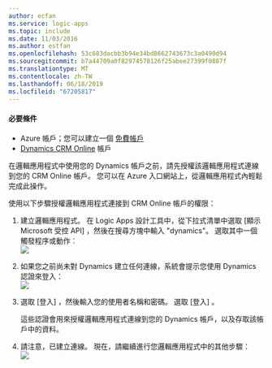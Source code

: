 ```yaml
---
author: ecfan
ms.service: logic-apps
ms.topic: include
ms.date: 11/03/2016
ms.author: estfan
ms.openlocfilehash: 53c683dacbb3b94e34bd8662743673c3a0490d94
ms.sourcegitcommit: b7a44709a0f82974578126f25abee27399f0887f
ms.translationtype: MT
ms.contentlocale: zh-TW
ms.lasthandoff: 06/18/2019
ms.locfileid: "67205817"
---
```

#### <a name="prerequisites"></a>必要條件
* Azure 帳戶；您可以建立一個 [免費帳戶](https://azure.microsoft.com/free)
* [Dynamics CRM Online](https://www.microsoft.com/en-us/dynamics/crm-free-trial-overview.aspx) 帳戶 

在邏輯應用程式中使用您的 Dynamics 帳戶之前，請先授權該邏輯應用程式連線到您的 CRM Online 帳戶。 您可以在 Azure 入口網站上，從邏輯應用程式內輕鬆完成此操作。 

使用以下步驟授權邏輯應用程式連接到 CRM Online 帳戶的權限：

1. 建立邏輯應用程式。 在 Logic Apps 設計工具中，從下拉式清單中選取 [顯示 Microsoft 受控 API]  ，然後在搜尋方塊中輸入 "dynamics"。 選取其中一個觸發程序或動作︰  
   ![](./media/connectors-create-api-crmonline/dynamics-triggers.png)
2. 如果您之前尚未對 Dynamics 建立任何連線，系統會提示您使用 Dynamics 認證來登入：  
   ![](./media/connectors-create-api-crmonline/dynamics-signin.png)
3. 選取 [登入]  ，然後輸入您的使用者名稱和密碼。 選取 [登入]  。 
   
    這些認證會用來授權邏輯應用程式連線到您的 Dynamics 帳戶，以及存取該帳戶中的資料。 
4. 請注意，已建立連線。 現在，請繼續進行您邏輯應用程式中的其他步驟：  
   ![](./media/connectors-create-api-crmonline/dynamics-properties.png)

